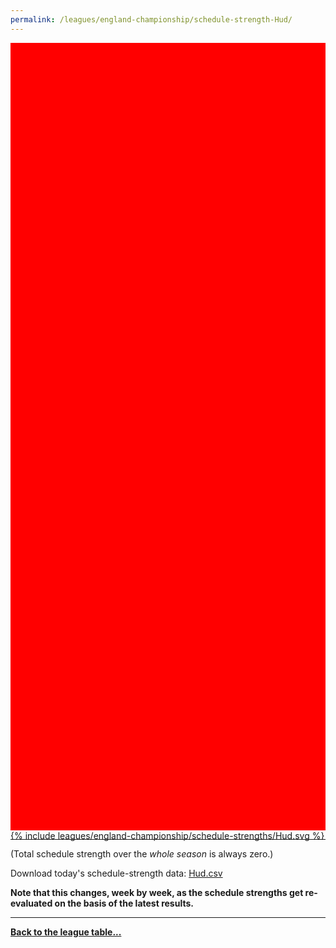 ```yaml
---
permalink: /leagues/england-championship/schedule-strength-Hud/
---
```


<style>
.svg-wrap {
    background-color:red;
    height:0;
    padding-top:250%; /* 350px/550px */
    position: relative;
}

svg {
    background-color: white;
    height: 100%;
    display:block;
    width: 100%;
    position: absolute;
    top:0;
    left:0;
}
</style>


<div class="svg-wrap">
{% include leagues/england-championship/schedule-strengths/Hud.svg %}
</div>

-----

(Total schedule strength over the *whole season* is always zero.)


Download today's schedule-strength data: [Hud.csv](/assets/leagues/england-championship/2021/schedule-strengths/Hud.csv)

**Note that this changes, week by week, as the schedule strengths get re-evaluated on the
basis of the latest results.**

-----

[**Back to the league table...**](/leagues/england-championship)


